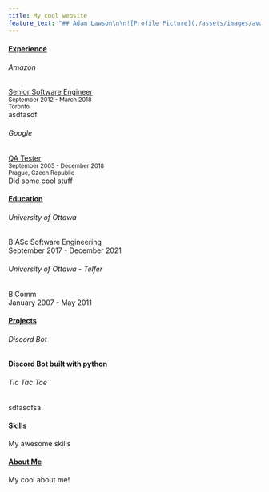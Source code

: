 ```yaml
---
title: My cool website
feature_text: "## Adam Lawson\n\n![Profile Picture](./assets/images/avatar.jpg)\n\nI had an awesome career"
---
```


#### <ins>Experience</ins>

###### Amazon
<ins>Senior Software Engineer</ins><br/>
<small> September 2012 - March 2018 </small><br/>
<small>Toronto</small><br/>
asdfasdf
###### Google
<ins>QA Tester</ins><br/>
<small> September 2005 - December 2018 </small><br/>
<small>Prague, Czech Republic</small><br/>
Did some cool stuff




#### <ins>Education</ins>

###### University of Ottawa
B.ASc Software Engineering<br/>
September 2017 - December 2021
###### University of Ottawa - Telfer
B.Comm<br/>
January 2007 - May 2011


#### <ins>Projects</ins>

###### Discord Bot <br/>
**Discord Bot built with python**
###### Tic Tac Toe <br/>
sdfasdfsa



#### <ins>Skills</ins>
My awesome skills



#### <ins>About Me</ins>
My cool about me!


